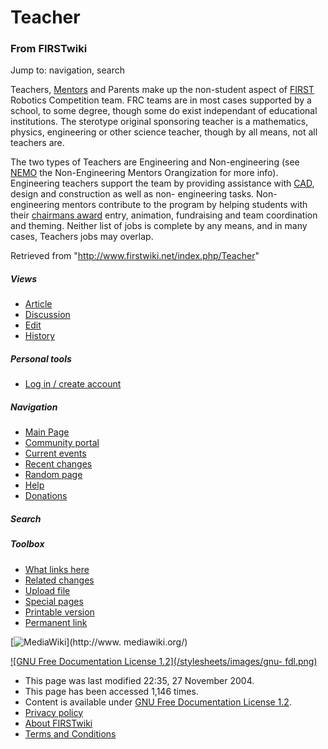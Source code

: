 # Teacher

### From FIRSTwiki

Jump to: navigation, search

Teachers, [Mentors](/index.php/Mentors "Mentors" ) and Parents make up the
non-student aspect of [FIRST](http://www.usfirst.org/robotics/index.html
"http://www.usfirst.org/robotics/index.html" ) Robotics Competition team. FRC
teams are in most cases supported by a school, to some degree, though some do
exist independant of educational institutions. The sterotype original
sponsoring teacher is a mathematics, physics, engineering or other science
teacher, though by all means, not all teachers are.

The two types of Teachers are Engineering and Non-engineering (see
[NEMO](/index.php/NEMO "NEMO" ) the Non-Engineering Mentors Orangization for
more info). Engineering teachers support the team by providing assistance with
[CAD](/index.php/CAD "CAD" ), design and construction as well as non-
engineering tasks. Non-engineering mentors contribute to the program by
helping students with their [chairmans
award](/index.php?title=Chairmans_award&action=edit "Chairmans award" ) entry,
animation, fundraising and team coordination and theming. Neither list of jobs
is complete by any means, and in many cases, Teachers jobs may overlap.

Retrieved from "<http://www.firstwiki.net/index.php/Teacher>"

##### Views

  * [Article](/index.php/Teacher)
  * [Discussion](/index.php?title=Talk:Teacher&action=edit)
  * [Edit](/index.php?title=Teacher&action=edit)
  * [History](/index.php?title=Teacher&action=history)

##### Personal tools

  * [Log in / create account](/index.php?title=Special:Userlogin&returnto=Teacher)

[](/index.php/Main_Page "Main Page" )

##### Navigation

  * [Main Page](/index.php/Main_Page)
  * [Community portal](/index.php/FIRSTwiki:Community_portal)
  * [Current events](/index.php/Current_events)
  * [Recent changes](/index.php/Special:Recentchanges)
  * [Random page](/index.php/Special:Random)
  * [Help](/index.php/Help:Contents)
  * [Donations](/index.php/FIRSTwiki:Site_support)

##### Search



##### Toolbox

  * [What links here](/index.php/Special:Whatlinkshere/Teacher)
  * [Related changes](/index.php/Special:Recentchangeslinked/Teacher)
  * [Upload file](/index.php/Special:Upload)
  * [Special pages](/index.php/Special:Specialpages)
  * [Printable version](/index.php?title=Teacher&printable=yes)
  * [Permanent link](/index.php?title=Teacher&oldid=39673)

[![MediaWiki](/skins/common/images/poweredby_mediawiki_88x31.png)](http://www.
mediawiki.org/)

[![GNU Free Documentation License 1.2](/stylesheets/images/gnu-
fdl.png)](http://www.gnu.org/copyleft/fdl.html)

  * This page was last modified 22:35, 27 November 2004.
  * This page has been accessed 1,146 times.
  * Content is available under [GNU Free Documentation License 1.2](http://www.gnu.org/copyleft/fdl.html "http://www.gnu.org/copyleft/fdl.html" ).
  * [Privacy policy](/index.php/FIRSTwiki:Privacy_policy "FIRSTwiki:Privacy policy" )
  * [About FIRSTwiki](/index.php/FIRSTwiki:About "FIRSTwiki:About" )
  * [Terms and Conditions](/index.php/FIRSTwiki:Terms_and_conditions "FIRSTwiki:Terms and conditions" )

